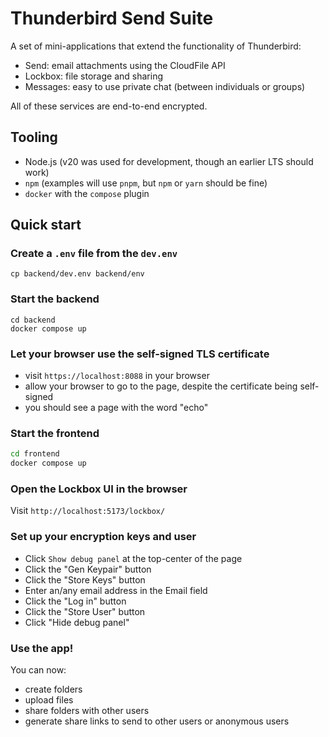 # Thunderbird Send Suite

A set of mini-applications that extend the functionality of Thunderbird:

- Send: email attachments using the CloudFile API
- Lockbox: file storage and sharing
- Messages: easy to use private chat (between individuals or groups)

All of these services are end-to-end encrypted.

## Tooling

- Node.js (v20 was used for development, though an earlier LTS should work)
- `npm` (examples will use `pnpm`, but `npm` or `yarn` should be fine)
- `docker` with the `compose` plugin

## Quick start

### Create a `.env` file from the `dev.env`

```
cp backend/dev.env backend/env

```

### Start the backend

```
cd backend
docker compose up
```

### Let your browser use the self-signed TLS certificate

- visit `https://localhost:8088` in your browser
- allow your browser to go to the page, despite the certificate being self-signed
- you should see a page with the word "echo"

### Start the frontend

```sh
cd frontend
docker compose up
```

### Open the Lockbox UI in the browser

Visit `http://localhost:5173/lockbox/`

### Set up your encryption keys and user

- Click `Show debug panel` at the top-center of the page
- Click the "Gen Keypair" button
- Click the "Store Keys" button
- Enter an/any email address in the Email field
- Click the "Log in" button
- Click the "Store User" button
- Click "Hide debug panel"

### Use the app!

You can now:

- create folders
- upload files
- share folders with other users
- generate share links to send to other users or anonymous users
